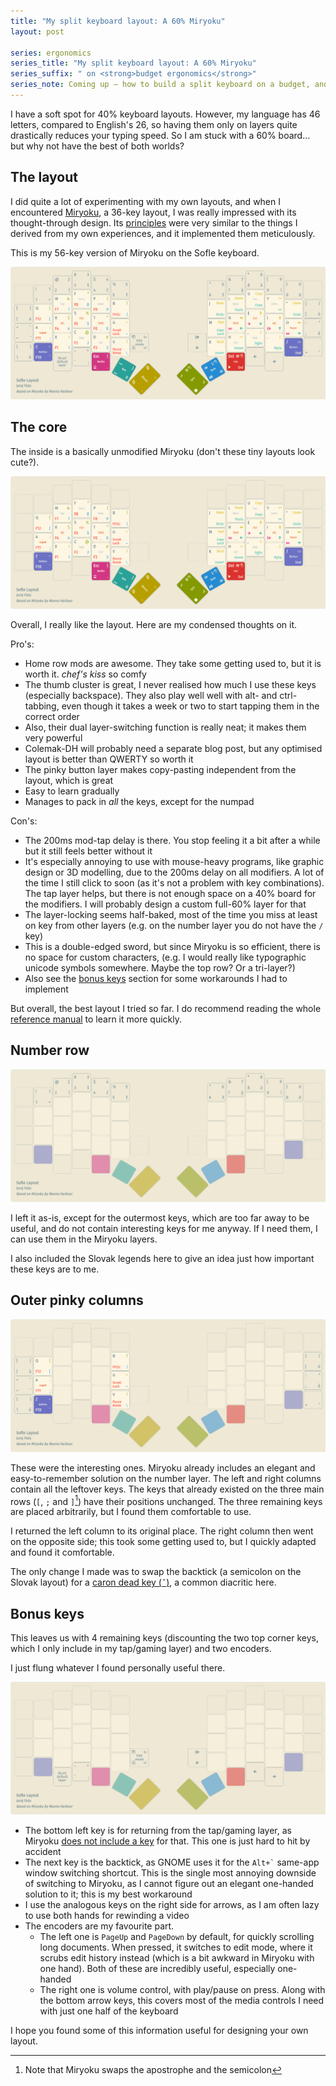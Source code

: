 ```yaml
---
title: "My split keyboard layout: A 60% Miryoku"
layout: post

series: ergonomics
series_title: "My split keyboard layout: A 60% Miryoku"
series_suffix: " on <strong>budget ergonomics</strong>"
series_note: Coming up – how to build a split keyboard on a budget, and how to make do without one if you are on an even tighter one.
---
```


I have a soft spot for 40% keyboard layouts. However, my language has 46 letters, compared to English's 26, so having them only on layers quite drastically reduces your typing speed. So I am stuck with a 60% board... but why not have the best of both worlds?

## The layout

I did quite a lot of experimenting with my own layouts, and when I encountered [Miryoku][miryoku], a 36-key layout, I was really impressed with its thought-through design. Its [principles][principles] were very similar to the things I derived from my own experiences, and it implemented them meticulously.

This is my 56-key version of Miryoku on the Sofle keyboard.

[![The layout](/assets/img/sofle-layout/reference.png)](http://www.keyboard-layout-editor.com/#/gists/8213f2479b8b08d5406ddc5c9c08c135)

## The core

The inside is a basically unmodified Miryoku (don't these tiny layouts look cute?).

![Miryoku on the inside](/assets/img/sofle-layout/miryoku.png)

Overall, I really like the layout. Here are my condensed thoughts on it.

Pro's:

- Home row mods are awesome. They take some getting used to, but it is worth it. _chef's kiss_ so comfy
- The thumb cluster is great, I never realised how much I use these keys (especially backspace). They also play well well with alt- and ctrl-tabbing, even though it takes a week or two to start tapping them in the correct order
- Also, their dual layer-switching function is really neat; it makes them very powerful
- Colemak-DH will probably need a separate blog post, but any optimised layout is better than QWERTY so worth it
- The pinky button layer makes copy-pasting independent from the layout, which is great
- Easy to learn gradually
- Manages to pack in _all_ the keys, except for the numpad

Con's:

- The 200ms mod-tap delay is there. You stop feeling it a bit after a while but it still feels better without it
- It's especially annoying to use with mouse-heavy programs, like graphic design or 3D modelling, due to the 200ms delay on all modifiers. A lot of the time I still click to soon (as it's not a problem with key combinations). The tap layer helps, but there is not enough space on a 40% board for the modifiers. I will probably design a custom full-60% layer for that
- The layer-locking seems half-baked, most of the time you miss at least on key from other layers (e.g. on the number layer you do not have the `/` key)
- This is a double-edged sword, but since Miryoku is so efficient, there is no space for custom characters, (e.g. I would really like typographic unicode symbols somewhere. Maybe the top row? Or a tri-layer?)
- Also see the [bonus keys](#bonus-keys) section for some workarounds I had to implement

But overall, the best layout I tried so far. I do recommend reading the whole [reference manual][reference] to learn it more quickly.

## Number row

![The number row](/assets/img/sofle-layout/number-row.png)

I left it as-is, except for the outermost keys, which are too far away to be useful, and do not contain interesting keys for me anyway. If I need them, I can use them in the Miryoku layers.

I also included the Slovak legends here to give an idea just how important these keys are to me.

## Outer pinky columns

![The outer pinky columns](/assets/img/sofle-layout/outer-pinky-columns.png)

These were the interesting ones. Miryoku already includes an elegant and easy-to-remember solution on the number layer. The left and right columns contain all the leftover keys. The keys that already existed on the three main rows (`[`, `;` and `]`[^apostrophe]) have their positions unchanged. The three remaining keys are placed arbitrarily, but I found them comfortable to use.

[^apostrophe]: Note that Miryoku swaps the apostrophe and the semicolon

I returned the left column to its original place. The right column then went on the opposite side; this took some getting used to, but I quickly adapted and found it comfortable.

The only change I made was to swap the backtick (a semicolon on the Slovak layout) for a [caron dead key (`ˇ`)][caron], a common diacritic here.

## Bonus keys

This leaves us with 4 remaining keys (discounting the two top corner keys, which I only include in my tap/gaming layer) and two encoders.

I just flung whatever I found personally useful there.

![The bonus keys](/assets/img/sofle-layout/bonus-keys.png)

- The bottom left key is for returning from the tap/gaming layer, as Miryoku [does not include a key][tap-exit] for that. This one is just hard to hit by accident
- The next key is the backtick, as GNOME uses it for the `` Alt+` `` same-app window switching shortcut. This is the single most annoying downside of switching to Miryoku, as I cannot figure out an elegant one-handed solution to it; this is my best workaround
- I use the analogous keys on the right side for arrows, as I am often lazy to use both hands for rewinding a video
- The encoders are my favourite part.
  - The left one is `PageUp` and `PageDown` by default, for quickly scrolling long documents. When pressed, it switches to edit mode, where it scrubs edit history instead (which is a bit awkward in Miryoku with one hand). Both of these are incredibly useful, especially one-handed
  - The right one is volume control, with play/pause on press. Along with the bottom arrow keys, this covers most of the media controls I need with just one half of the keyboard

I hope you found some of this information useful for designing your own layout.

[miryoku]: https://github.com/manna-harbour/miryoku
[principles]: https://github.com/manna-harbour/miryoku/tree/master/docs/reference#general-principles
[reference]: https://github.com/manna-harbour/miryoku/tree/master/docs/reference
[caron]: https://en.wikipedia.org/wiki/Caron
[tap-exit]: https://github.com/manna-harbour/miryoku/tree/master/docs/reference#additional-features
